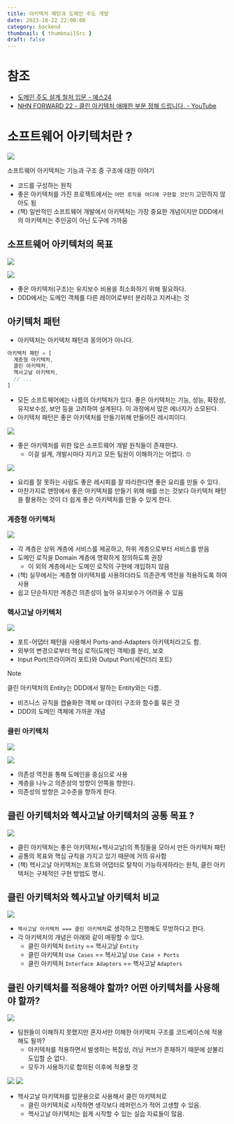 ```yaml
---
title: 아키텍처 패턴과 도메인 주도 개발
date: 2023-10-22 22:00:00
category: backend
thumbnail: { thumbnailSrc }
draft: false
---
```



# 참조 
- [도메인 주도 설계 철저 입문 - 예스24](https://www.yes24.com/Product/Goods/93384475)
- [NHN FORWARD 22 - 클린 아키텍처 애매한 부분 정해 드립니다. - YouTube](https://www.youtube.com/watch?v=g6Tg6_qpIVc&ab_channel=NHNCloud)



# 소프트웨어 아키텍처란 ?  

![](https://i.imgur.com/UZEaLCQ.png)

소프트웨어 아키텍처는 기능과 구조 중 구조에 대한 이야기 
- 코드를 구성하는 원칙 
- 좋은 아키텍처를 가진 프로젝트에서는 `어떤 로직을 어디에 구현할 것인지` 고민하지 않아도 됨
- (책) 일반적인 소프트웨어 개발에서 아키텍처는 가장 중요한 개념이지만 DDD에서의 아키텍처는 주인공이 아닌 도구에 가까움 

## 소프트웨어 아키텍처의 목표 

![](https://i.imgur.com/3brlr1R.png)

![](https://i.imgur.com/FErkpQg.png)

- 좋은 아키텍처(구조)는 유지보수 비용을 최소화하기 위해 필요하다. 
- DDD에서는 도메인 객체를 다른 레이어로부터 분리하고 지켜내는 것 


## 아키텍처 패턴 

- 아키텍처는 아키텍처 패턴과 동의어가 아니다. 

```ts
아키텍처 패턴 = [
  계층형 아키텍처, 
  클린 아키텍처, 
  헥사고날 아키텍처,
  // ... 
] 
```
- 모든 소프트웨어에는 나름의 아키텍처가 있다. 좋은 아키텍처는 기능, 성능, 확장성, 유지보수성, 보안 등을 고려하여 설계된다. 이 과정에서 많은 에너지가 소모된다. 
- 아키텍처 패턴은 좋은 아키텍처를 만들기위해 만들어진 레시피이다. 


![](https://i.imgur.com/0UOuOdI.png)

- 좋은 아키텍처를 위한 많은 소프트웨어 개발 원칙들이 존재한다. 
  - 이걸 설계, 개발시마다 지키고 모든 팀원이 이해하기는 어렵다. 🙄

![](https://i.imgur.com/HTYontd.png)

- 요리를 잘 못하는 사람도 좋은 레시피를 잘 따라한다면 좋은 요리를 만들 수 있다.  
- 마찬가지로 맨땅에서 좋은 아키텍처를 만들기 위해 애를 쓰는 것보다 아키텍처 패턴을 활용하는 것이 더 쉽게 좋은 아키텍처를 만들 수 있게 한다. 


### 계층형 아키텍처 

![](https://i.imgur.com/M88ggTi.png)

- 각 계층은 상위 계층에 서비스를 제공하고, 하위 계층으로부터 서비스를 받음
- 도메인 로직을 Domain 계층에 명확하게 정의하도록 권장
  - 이 외의 계층에서는 도메인 로직의 구현에 개입하지 않음
- (책) 실무에서는 계층형 아키텍처를 사용하더라도 의존관계 역전을 적용하도록 하여 사용 
- 쉽고 단순하지만 계층간 의존성이 높아 유지보수가 어려울 수 있음 

### 헥사고날 아키텍처 

![](https://i.imgur.com/Syvvc9m.png)

- 포트-어댑터 패턴을 사용해서 Ports-and-Adapters 아키텍처라고도 함. 
- 외부의 변경으로부터 핵심 로직(도메인 객체)를 분리, 보호 
- Input Port(프라이머리 포트)와 Output Port(세컨더리 포트)

> [!note]
> 클린 아키텍처의 Entity는 DDD에서 말하는 Entity와는 다름.
> - 비즈니스 규칙을 캡슐화한 객체 or 데이터 구조와 함수를 묶은 것 
> - DDD의 도메인 객체에 가까운 개념 

### 클린 아키텍처 

![](https://i.imgur.com/fbRhy0s.png)

![](https://i.imgur.com/7EC6dc2.png)

- 의존성 역전을 통해 도메인을 중심으로 사용 
- 계층을 나누고 의존성의 방향이 안쪽을 향한다. 
- 의존성의 방향은 고수준을 향하게 한다. 





## 클린 아키텍처와 헥사고날 아키텍처의 공통 목표 ?

![](https://i.imgur.com/zFTSTk3.png)

- 클린 아키텍처는 좋은 아키텍처(+헥사고날)의 특징들을 모아서 만든 아키텍처 패턴 
- 공통의 목표와 핵심 규칙을 가지고 있기 때문에 거의 유사함 
- (책) 헥사고날 아키텍처는 포트와 어댑터로 탈착이 가능하게하라는 원칙, 클린 아키텍처는 구체적인 구현 방법도 명시. 

## 클린 아키텍처와 헥사고날 아키텍처 비교 

![](https://i.imgur.com/B6dJzGR.png)

- `헥사고날 아키텍처 === 클린 아키텍처`로 생각하고 진행해도 무방하다고 한다. 
- 각 아키텍처의 개념은 아래와 같이 매핑할 수 있다.
  - 클린 아키텍처 `Entity`             == 헥사고날 `Entity`
  - 클린 아키텍처 `Use Cases`          == 헥사고날 `Use Case + Ports`
  - 클린 아키텍처 `Interface Adapters` == 헥사고날 `Adapters`


## 클린 아키텍처를 적용해야 할까? 어떤 아키텍처를 사용해야 할까? 

![](https://i.imgur.com/IXhNnGS.png)

- 팀원들이 이해하지 못했지만 혼자서만 이해한 아키텍처 구조를 코드베이스에 적용해도 될까? 
  - 아키텍처를 적용하면서 발생하는 복잡성, 러닝 커브가 존재하기 때문에 섣불리 도입할 순 없다. 
  - 모두가 사용하기로 합의된 이후에 적용할 것 

![](https://i.imgur.com/0ThAfwR.png)
![](https://i.imgur.com/hRyGCfN.png)

- 헥사고날 아키텍처를 입문용으로 사용해서 클린 아키텍처로 
  - 클린 아키텍처로 시작하면 생각보다 레퍼런스가 적어 고생할 수 있음. 
  - 헥사고날 아키텍처는 쉽게 시작할 수 있는 실습 자료들이 많음. 

